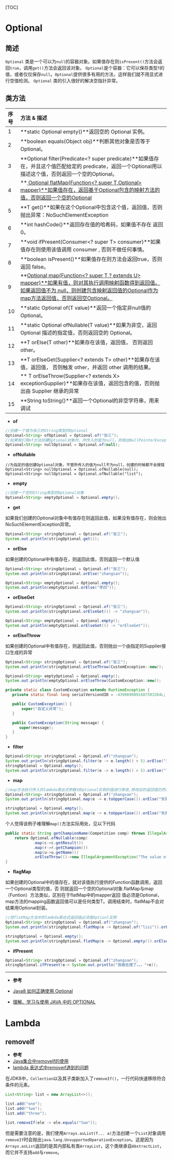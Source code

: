 [TOC]

# Optional

## 简述

`Optional` 类是一个可以为`null`的容器对象。如果值存在则`isPresent()`方法会返回`true`，调用`get()`方法会返回该对象。
`Optional`是个容器：它可以保存类型`T`的值，或者仅仅保存`null`。`Optional`提供很多有用的方法，这样我们就不用显式进行空值检测。
`Optional` 类的引入很好的解决空指针异常。

## 类方法  

| 序号 | 方法 & 描述                                                  |
| :--- | :----------------------------------------------------------- |
| 1    | **static <T> Optional<T> empty()**返回空的 Optional 实例。   |
| 2    | **boolean equals(Object obj)**判断其他对象是否等于 Optional。 |
| 3    | **Optional<T> filter(Predicate<? super <T> predicate)**如果值存在，并且这个值匹配给定的 predicate，返回一个Optional用以描述这个值，否则返回一个空的Optional。 |
| 4    | **<U> Optional<U> flatMap(Function<? super T,Optional<U>> mapper)**如果值存在，返回基于Optional包含的映射方法的值，否则返回一个空的Optional |
| 5    | **T get()**如果在这个Optional中包含这个值，返回值，否则抛出异常：NoSuchElementException |
| 6    | **int hashCode()**返回存在值的哈希码，如果值不存在 返回 0。  |
| 7    | **void ifPresent(Consumer<? super T> consumer)**如果值存在则使用该值调用 consumer , 否则不做任何事情。 |
| 8    | **boolean isPresent()**如果值存在则方法会返回true，否则返回 false。 |
| 9    | **<U>Optional<U> map(Function<? super T,? extends U> mapper)**如果有值，则对其执行调用映射函数得到返回值。如果返回值不为 null，则创建包含映射返回值的Optional作为map方法返回值，否则返回空Optional。 |
| 10   | **static <T> Optional<T> of(T value)**返回一个指定非null值的Optional。 |
| 11   | **static <T> Optional<T> ofNullable(T value)**如果为非空，返回 Optional 描述的指定值，否则返回空的 Optional。 |
| 12   | **T orElse(T other)**如果存在该值，返回值， 否则返回 other。 |
| 13   | **T orElseGet(Supplier<? extends T> other)**如果存在该值，返回值， 否则触发 other，并返回 other 调用的结果。 |
| 14   | **<X extends Throwable> T orElseThrow(Supplier<? extends X> exceptionSupplier)**如果存在该值，返回包含的值，否则抛出由 Supplier 继承的异常 |
| 15   | **String toString()**返回一个Optional的非空字符串，用来调试  |

- **of**

```java
//创建一个值为张三的String类型的Optional
Optional<String> ofOptional = Optional.of("张三");
//如果我们用of方法创建Optional对象时，所传入的值为null，则抛出NullPointerException如下图所示
Optional<String> nullOptional = Optional.of(null);
```

- **ofNullable**

```
//为指定的值创建Optional对象，不管所传入的值为null不为null，创建的时候都不会报错
Optional<String> nullOptional = Optional.ofNullable(null);
Optional<String> nullOptional = Optional.ofNullable("list");
```

- **empty**

```java
//创建一个空的String类型的Optional对象
Optional<String> emptyOptional = Optional.empty();
```

- **get**

如果我们创建的Optional对象中有值存在则返回此值，如果没有值存在，则会抛出 
NoSuchElementException异常。

```java
Optional<String> stringOptional = Optional.of("张三");
System.out.println(stringOptional.get());
```

- **orElse**

如果创建的Optional中有值存在，则返回此值，否则返回一个默认值

```java
Optional<String> stringOptional = Optional.of("张三");
System.out.println(stringOptional.orElse("zhangsan"));

Optional<String> emptyOptional = Optional.empty();
System.out.println(emptyOptional.orElse("李四"));
```

- **orElseGet**

```java
Optional<String> stringOptional = Optional.of("张三");
System.out.println(stringOptional.orElseGet(() -> "zhangsan"));

Optional<String> emptyOptional = Optional.empty();
System.out.println(emptyOptional.orElseGet(() -> "orElseGet"));

```

- **orElseThrow**

如果创建的Optional中有值存在，则返回此值，否则抛出一个由指定的Supplier接口生成的异常

```java
Optional<String> stringOptional = Optional.of("张三");
System.out.println(stringOptional.orElseThrow(CustomException::new));

Optional<String> emptyOptional = Optional.empty();
System.out.println(emptyOptional.orElseThrow(CustomException::new));

private static class CustomException extends RuntimeException {
   private static final long serialVersionUID = -4399699891687593264L;

   public CustomException() {
       super("自定义异常");
   }

   public CustomException(String message) {
      super(message);
   }
}
```

- **filter**

```java
Optional<String> stringOptional = Optional.of("zhangsan");
System.out.println(stringOptional.filter(e -> e.length() > 5).orElse("王五"));
stringOptional = Optional.empty();
System.out.println(stringOptional.filter(e -> e.length() > 5).orElse("lisi"));
```

- **map**

```java
//map方法执行传入的lambda表达式参数对Optional实例的值进行修改,修改后的返回值仍然是一个Optional对象
Optional<String> stringOptional = Optional.of("zhangsan");
System.out.println(stringOptional.map(e -> e.toUpperCase()).orElse("失败"));

stringOptional = Optional.empty();
System.out.println(stringOptional.map(e -> e.toUpperCase()).orElse("失败"));
```

个人觉得该例子难理解`map()`方法实际用处，见以下代码  

```java
public static String getChampionName(Competition comp) throws IllegalArgumentException {
    return Optional.ofNullable(comp)
            .map(c->c.getResult())
            .map(r->r.getChampion())
            .map(u->u.getName())
            .orElseThrow(()->new IllegalArgumentException("The value of param comp isn't available."));
}
```

- **flagMap**

如果创建的Optional中的值存在，就对该值执行提供的Function函数调用，返回一个Optional类型的值，否 
则就返回一个空的Optional对象.flatMap与map（Funtion）方法类似，区别在于flatMap中的mapper返回 
值必须是Optional，map方法的mapping函数返回值可以是任何类型T。调用结束时，flatMap不会对结果用Optional封装。

```java 
//但flatMap方法中的lambda表达式返回值必须是Optionl实例
Optional<String> stringOptional = Optional.of("zhangsan");
System.out.println(stringOptional.flatMap(e -> Optional.of("lisi")).orElse("失败"));

stringOptional = Optional.empty();
System.out.println(stringOptional.flatMap(e -> Optional.empty()).orElse("失败"));

```

- **ifPresent**

```java
Optional<String> stringOptional = Optional.of("zhangsan");
stringOptional.ifPresent(e-> System.out.println("我被处理了。。。"+e));

```

<hr>


- **参考**

- [Java8 如何正确使用 Optional](http://www.importnew.com/26066.html)

- [理解、学习与使用 JAVA 中的 OPTIONAL](https://blog.csdn.net/zknxx/article/details/78586799)

# Lambda

## removeIf

- **参考**
- [Java集合中removeIf的使用](https://blog.csdn.net/qq_33829547/article/details/80277956)
- [lambda 表达式中removeif遇到的问题](https://blog.csdn.net/PANGPANGPANGJIA/article/details/113645383)

在JDK8中，`Collection`以及其子类新加入了`removeIf()`，一行代码快速移除符合条件的元素。

``` java
List<String> list = new ArrayList<>();

list.add("one");
list.add("two");
list.add("three");

list.removeIf(ele -> ele.equals("two"));
```

但是需要注意的是，我们使用`Arrays.asList(T... a)`方法创建一个`List`对象调用`removeIf`时会抛出`java.lang.UnsupportedOperationException`。这是因为`Arrays.asList`返回的是其内部私有类`ArrayList`，这个类继承自`AbstractList`，而它并不支持`add`与`remove`。